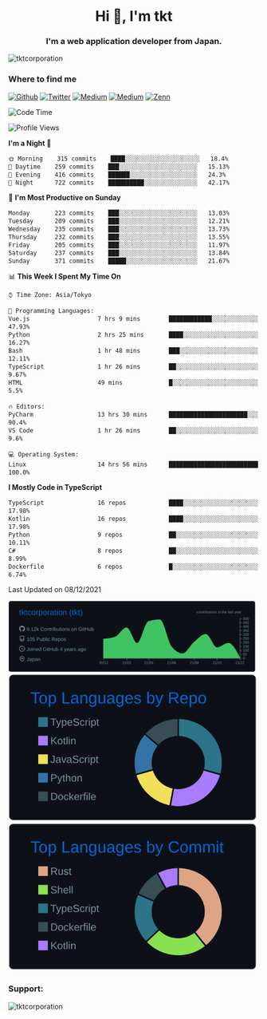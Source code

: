 <h1 align="center">Hi 👋, I'm tkt</h1>
<h3 align="center">I'm a web application developer from Japan.</h3>

<p align="left"> <img src="https://komarev.com/ghpvc/?username=tktcorporation&label=Profile%20views&color=0e75b6&style=flat" alt="tktcorporation" /> </p>

<h3>Where to find me</h3>
<p>
<a href="https://github.com/tktcorporation" target="_blank"><img alt="Github" src="https://img.shields.io/badge/GitHub-%2312100E.svg?&style=for-the-badge&logo=Github&logoColor=white" /></a>
<a href="https://twitter.com/tktcorporation" target="_blank"><img alt="Twitter" src="https://img.shields.io/badge/twitter-%231DA1F2.svg?&style=for-the-badge&logo=twitter&logoColor=white" /></a>
<a href="https://www.linkedin.com/in/tktcorporation" target="_blank"><img alt="Medium" src="https://img.shields.io/badge/linkdin-0a66c2.svg?&style=for-the-badge&logo=linkedin&logoColor=white" /></a>
<a href="https://qiita.com/tktcorporation" target="_blank"><img alt="Medium" src="https://img.shields.io/badge/qiita-55C500.svg?&style=for-the-badge&logo=qiita&logoColor=white" /></a>
<a href="https://zenn.dev/tktcorporation" target="_blank"><img alt="Zenn" src="https://img.shields.io/badge/Zenn-3EA8FF.svg?&style=for-the-badge&logo=Zenn&logoColor=white" /></a>
</p>
  
<!--START_SECTION:waka-->
![Code Time](http://img.shields.io/badge/Code%20Time-22%20hrs%2038%20mins-blue)

![Profile Views](http://img.shields.io/badge/Profile%20Views-114-blue)

**I'm a Night 🦉** 

```text
🌞 Morning    315 commits    ████░░░░░░░░░░░░░░░░░░░░░   18.4% 
🌆 Daytime    259 commits    ███░░░░░░░░░░░░░░░░░░░░░░   15.13% 
🌃 Evening    416 commits    ██████░░░░░░░░░░░░░░░░░░░   24.3% 
🌙 Night      722 commits    ██████████░░░░░░░░░░░░░░░   42.17%

```
📅 **I'm Most Productive on Sunday** 

```text
Monday       223 commits    ███░░░░░░░░░░░░░░░░░░░░░░   13.03% 
Tuesday      209 commits    ███░░░░░░░░░░░░░░░░░░░░░░   12.21% 
Wednesday    235 commits    ███░░░░░░░░░░░░░░░░░░░░░░   13.73% 
Thursday     232 commits    ███░░░░░░░░░░░░░░░░░░░░░░   13.55% 
Friday       205 commits    ███░░░░░░░░░░░░░░░░░░░░░░   11.97% 
Saturday     237 commits    ███░░░░░░░░░░░░░░░░░░░░░░   13.84% 
Sunday       371 commits    █████░░░░░░░░░░░░░░░░░░░░   21.67%

```


📊 **This Week I Spent My Time On** 

```text
⌚︎ Time Zone: Asia/Tokyo

💬 Programming Languages: 
Vue.js                   7 hrs 9 mins        ████████████░░░░░░░░░░░░░   47.93% 
Python                   2 hrs 25 mins       ████░░░░░░░░░░░░░░░░░░░░░   16.27% 
Bash                     1 hr 48 mins        ███░░░░░░░░░░░░░░░░░░░░░░   12.11% 
TypeScript               1 hr 26 mins        ██░░░░░░░░░░░░░░░░░░░░░░░   9.67% 
HTML                     49 mins             █░░░░░░░░░░░░░░░░░░░░░░░░   5.5%

🔥 Editors: 
PyCharm                  13 hrs 30 mins      ██████████████████████░░░   90.4% 
VS Code                  1 hr 26 mins        ██░░░░░░░░░░░░░░░░░░░░░░░   9.6%

💻 Operating System: 
Linux                    14 hrs 56 mins      █████████████████████████   100.0%

```

**I Mostly Code in TypeScript** 

```text
TypeScript               16 repos            ████░░░░░░░░░░░░░░░░░░░░░   17.98% 
Kotlin                   16 repos            ████░░░░░░░░░░░░░░░░░░░░░   17.98% 
Python                   9 repos             ██░░░░░░░░░░░░░░░░░░░░░░░   10.11% 
C#                       8 repos             ██░░░░░░░░░░░░░░░░░░░░░░░   8.99% 
Dockerfile               6 repos             █░░░░░░░░░░░░░░░░░░░░░░░░   6.74%

```



 Last Updated on 08/12/2021
<!--END_SECTION:waka-->

[![](https://raw.githubusercontent.com/tktcorporation/tktcorporation/master/profile-summary-card-output/github_dark/0-profile-details.svg)](https://github.com/vn7n24fzkq/github-profile-summary-cards)
[![](https://raw.githubusercontent.com/tktcorporation/tktcorporation/master/profile-summary-card-output/github_dark/1-repos-per-language.svg)](https://github.com/vn7n24fzkq/github-profile-summary-cards) [![](https://raw.githubusercontent.com/tktcorporation/tktcorporation/master/profile-summary-card-output/github_dark/2-most-commit-language.svg)](https://github.com/vn7n24fzkq/github-profile-summary-cards)

<h3 align="left">Support:</h3>
<p><a href="https://www.buymeacoffee.com/tktcorporation"> <img align="left" src="https://cdn.buymeacoffee.com/buttons/v2/default-yellow.png" height="50" width="210" alt="tktcorporation" /></a></p><br><br>
